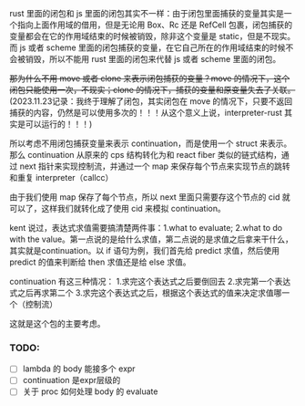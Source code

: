 rust 里面的闭包和 js 里面的闭包其实不一样：由于闭包里面捕获的变量其实是一个指向上面作用域的借用，但是无论用 Box、Rc 还是 RefCell 包裹，闭包捕获的变量都会在它的作用域结束的时候被销毁，除非这个变量是 static，但是不现实。而 js 或者 scheme 里面的闭包捕获的变量，在它自己所在的作用域结束的时候不会被销毁，所以不能用 rust 里面的闭包来代替 js 或者 scheme 里面的闭包。

~~那为什么不用 move 或者 clone 来表示闭包捕获的变量？move 的情况下，这个闭包只能使用一次，不现实；clone 的情况下，捕获的变量和原变量失去了关联。~~(2023.11.23记录：我终于理解了闭包，其实闭包在 move 的情况下，只要不返回捕获的内容，仍然是可以使用多次的！！！从这个意义上说，interpreter-rust 其实是可以运行的！！！)

所以考虑不用闭包捕获变量来表示 continuation，而是使用一个 struct 来表示。那么 continuation 从原来的 cps 结构转化为和 react fiber 类似的链式结构，通过 next 指针来实现控制流，并通过一个 map 来保存每个节点来实现节点的跳转和重复 interpreter（callcc）

由于我们使用 map 保存了每个节点，所以 next 里面只需要存这个节点的 cid 就可以了，这样我们就转化成了使用 cid 来模拟 continuation。

kent 说过，表达式求值需要搞清楚两件事：1.what to evaluate; 2.what to do with the value。第一点说的是给什么求值，第二点说的是求值之后拿来干什么，其实就是continuation。以 if 语句为例，我们首先给 predict 求值，然后使用 predict 的值来判断给 then 求值还是给 else 求值。

continuation 有这三种情况：
1.求完这个表达式之后要倒回去
2.求完第一个表达式之后再求第二个
3.求完这个表达式之后，根据这个表达式的值来决定求值哪一个（控制流）

这就是这个包的主要考虑。

### TODO:
- [ ] lambda 的 body 能接多个 expr
- [ ] continuation 是expr层级的
- [ ] 关于 proc 如何处理 body 的 evaluate
